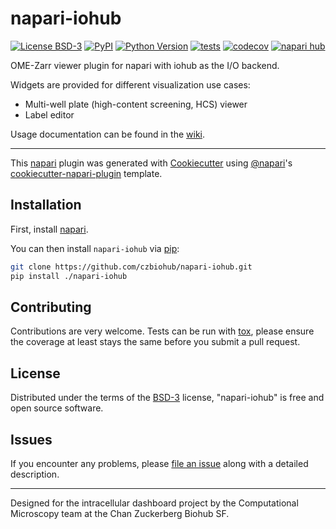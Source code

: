 # napari-iohub

[![License BSD-3](https://img.shields.io/pypi/l/napari-iohub.svg?color=green)](https://github.com/czbiohub/napari-iohub/raw/main/LICENSE)
[![PyPI](https://img.shields.io/pypi/v/napari-iohub.svg?color=green)](https://pypi.org/project/napari-iohub)
[![Python Version](https://img.shields.io/pypi/pyversions/napari-iohub.svg?color=green)](https://python.org)
[![tests](https://github.com/czbiohub/napari-iohub/workflows/tests/badge.svg)](https://github.com/czbiohub/napari-iohub/actions)
[![codecov](https://codecov.io/gh/czbiohub/napari-iohub/branch/main/graph/badge.svg)](https://codecov.io/gh/czbiohub/napari-iohub)
[![napari hub](https://img.shields.io/endpoint?url=https://api.napari-hub.org/shields/napari-iohub)](https://napari-hub.org/plugins/napari-iohub)

OME-Zarr viewer plugin for napari with iohub as the I/O backend.

Widgets are provided for different visualization use cases:

- Multi-well plate (high-content screening, HCS) viewer
- Label editor

Usage documentation can be found in the [wiki](https://github.com/czbiohub-sf/napari-iohub/wiki).

----------------------------------

This [napari] plugin was generated with [Cookiecutter] using [@napari]'s [cookiecutter-napari-plugin] template.

## Installation

First, install [napari](https://napari.org/stable/tutorials/fundamentals/installation.html#installation).

You can then install `napari-iohub` via [pip]:

```sh
git clone https://github.com/czbiohub/napari-iohub.git
pip install ./napari-iohub
```

## Contributing

Contributions are very welcome. Tests can be run with [tox], please ensure
the coverage at least stays the same before you submit a pull request.

## License

Distributed under the terms of the [BSD-3] license,
"napari-iohub" is free and open source software.

## Issues

If you encounter any problems, please [file an issue] along with a detailed description.

---
Designed for the intracellular dashboard project
by the Computational Microscopy team at the Chan Zuckerberg Biohub SF.

[napari]: https://github.com/napari/napari
[Cookiecutter]: https://github.com/audreyr/cookiecutter
[@napari]: https://github.com/napari
[BSD-3]: http://opensource.org/licenses/BSD-3-Clause
[cookiecutter-napari-plugin]: https://github.com/napari/cookiecutter-napari-plugin

[tox]: https://tox.readthedocs.io/en/latest/
[pip]: https://pypi.org/project/pip/
[file an issue]: https://github.com/czbiohub/napari-iohub/issues

